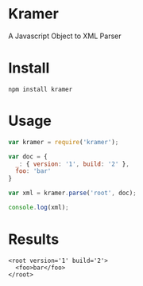 # Kramer

A Javascript Object to XML Parser

# Install

`npm install kramer`

# Usage

``` javascript
var kramer = require('kramer');

var doc = {
  _: { version: '1', build: '2' },
  foo: 'bar'
}

var xml = kramer.parse('root', doc);

console.log(xml);
```

# Results

``` 
<root version='1' build='2'>
  <foo>bar</foo>
</root>
```


